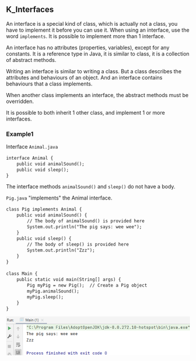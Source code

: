 ## K_Interfaces

An interface is a special kind of class, which is actually not a class, you have to implement it before you can use it. When using an interface, use the word `implements`. It is possible to implement more than 1 interface.

An interface has no attributes (properties, variables), except for any constants. It is a reference type in Java, it is similar to class, it is a collection of abstract methods.

Writing an interface is similar to writing a class. But a class describes the attributes and behaviours of an object. And an interface contains behaviours that a class implements.

When another class implements an interface, the abstract methods must be overridden.

It is possible to both inherit 1 other class, and implement 1 or more interfaces. 

### Example1

Interface `Animal.java`

    interface Animal {
        public void animalSound(); 
        public void sleep(); 
    }

The interface methods `animalSound()` and `sleep()` do not have a body.

`Pig.java` "implements" the Animal interface.

    class Pig implements Animal {
        public void animalSound() {
            // The body of animalSound() is provided here
            System.out.println("The pig says: wee wee");
        }
        public void sleep() {
            // The body of sleep() is provided here
            System.out.println("Zzz");
        }
    }

    class Main {
        public static void main(String[] args) {
            Pig myPig = new Pig();  // Create a Pig object
            myPig.animalSound();
            myPig.sleep();
        }
    }

![img.png](img.png)